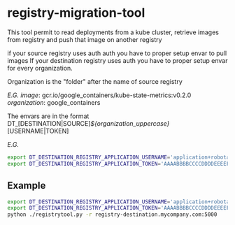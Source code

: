 registry-migration-tool
=======================

This tool permit to read deployments from a kube cluster, retrieve images from registry and push that image on another registry

if your source registry uses auth auth you have to proper setup envar to pull images
If your destination registry uses auth you have to proper setup envar for every organization.

Organization is the "folder" after the name of source registry

*E.G.*
 _image_: gcr.io/google_containers/kube-state-metrics:v0.2.0
 _organization_: google_containers

The envars are in the format DT_[DESTINATION|SOURCE]_${organization_uppercase}_[USERNAME|TOKEN]

*E.G.*

```bash
export DT_DESTINATION_REGISTRY_APPLICATION_USERNAME='application+robotaccount'
export DT_DESTINATION_REGISTRY_APPLICATION_TOKEN='AAAABBBBCCCCDDDDEEEEFFF'
```

Example
-------

```bash
export DT_DESTINATION_REGISTRY_APPLICATION_USERNAME='application+robotaccount'
export DT_DESTINATION_REGISTRY_APPLICATION_TOKEN='AAAABBBBCCCCDDDDEEEEFFF'
python ./registrytool.py -r registry-destination.mycompany.com:5000
```
